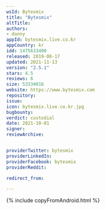 ```yaml
---
wsId: Bytesmix
title: "Bytesmix"
altTitle: 
authors:
- danny
appId: bytesmix.live.co.kr
appCountry: kr
idd: 1475633490
released: 2019-08-17
updated: 2021-11-13
version: "2.5.1"
stars: 4.5
reviews: 6
size: 53334016
website: https://www.bytesmix.com
repository: 
issue: 
icon: bytesmix.live.co.kr.jpg
bugbounty: 
verdict: custodial
date: 2021-10-01
signer: 
reviewArchive:


providerTwitter: bytesmix
providerLinkedIn: 
providerFacebook: bytesmix
providerReddit: 

redirect_from:

---
```


{% include copyFromAndroid.html %}
